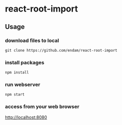 # react-root-import

## Usage


### download files to local  

```
git clone https://github.com/endam/react-root-import
```

### install packages

```
npm install
```

### run webserver

```
npm start
```

### access from your web browser
<a href="http://localhost:8080" target="_blank">http://localhost:8080</a>

